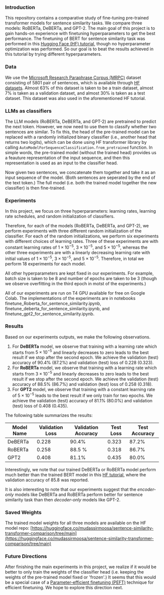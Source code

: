 ### Introduction

This repository contains a comparative study of fine-tuning pre-trained transformer models for sentence similarity tasks. We compare three models: RoBERTa, DeBERTa, and GPT-2. The main goal of this project is to gain hands-on experience with finetuning hyperparameters to get the best performance. The finetuning of BERT for sentence similarity task was performed in this [Hugging Face (HF) tutorial](https://huggingface.co/learn/llm-course/chapter3/3?fw=pt), though no hyperparameter optimization was performed. So our goal is to beat the results achieved in this tutorial by trying different hyperparameters.

### Data

We use the [Microsoft Research Paraphrase Corpus (MRPC)](https://aclanthology.org/I05-5002.pdf) dataset consisting of $5801$ pair of sentences, which is available through [HF datasets](https://huggingface.co/datasets/nyu-mll/glue/viewer/mrpc?views%5B%5D=mrpc_train). Almost 63% of this dataset is taken to be a train dataset, almost 7% is taken as a validation dataset, and almost 30% is taken as a test dataset. This dataset was also used in the aforementioned HF tutorial. 


### LLMs as classifiers

The LLM models (RoBERTa, DeBERTa, and GPT-2) are pretrained to predict the next token. However, we now need to use them to classify whether two sentences are similar. To fix this, the head of the pre-trained model can be replaced with a randomly initialized binary classifier (i.e., another head that returns two logits), which can be done using HF transformer library by calling `AutoModelForSequenceClassification.from_pretrained` function. In simple words, the pre-trained model (without the trained head) provides us a feauture representation of the input sequence, and then this representation is used as an input to the classifier head.

Now given two sentences, we concatenate them together and take it as an input sequence of the model. (Both sentences are seperated by the end of the text token.) The full model (i.e. both the trained model together the new classifier) is then fine-trained. 

### Experiments

In this project, we focus on three hyperparameters: learning rates, learning rate schedules, and random initialization of classifiers.

Therefore, for each of the models (RoBERTa, DeBERTa, and GPT-2), we perform experiments with three different random initialization of the classifier. For each of the random initializations, we perform six experiments with different choices of learning rates. Three of these experiments are with constant learning rates of $1\times 10^{-5}$, $3\times 10^{-5}$, and $5\times 10^{-5}$, whereas the other three experiments are with a linearly decreasing learning rate with initial values of $1\times 10^{-5}$, $3\times 10^{-5}$, and $5\times 10^{-5}$. Therefore, in total we perform 18 experiments for each model. 

All other hyperparameters are kept fixed in our experiments. For example, batch size is taken to be 8 and number of epochs are taken to be 3 (though we observe overfitting in the third epoch in motst of the experiments.)

All of our experiments are run on T4 GPU available for free on Google Colab. The implementations of the experiments are in notebooks finetune_Roberta_for_sentence_similarity.ipynb, finetune_deberta_for_sentence_similarity.ipynb, and finetune_gpt2_for_sentence_similarity.ipynb.

### Results

Based on our experiments outputs, we make the following observations. 

1. For **DeBERTa** model, we observe that training with a learning rate which starts from $5\times 10^{-5}$ and linearly decreases to zero leads to the best result if we stop after the second epoch. We achieve the validation (test) accuracy of 90.4% (87.2%) and validation (test) loss of 0.228 (0.323).
2. For **RoBERTa** model, we observe that training with a learning rate which starts from $3\times 10^{-5}$ and linearly decreases to zero leads to the best result if we stop after the second epoch. We achieve the validation (test) accuracy of 88.5% (86.7%) and validation (test) loss of 0.258 (0.318).
3. For **GPT2** model, we observe that training with a constant learning rate of $5\times 10^{-5}$ leads to the best result if we only train for two epochs. We achieve the validation (test) accuracy of 81.1% (80.0%) and validation (test) loss of 0.408 (0.435).

The following table summarizes the results:

| Model Name  | Validation Loss | Validation Accuracy |Test Loss| Test Accuracy |
|-------|----------|----------|----------|----------|
| DeBERTa | 0.228  | 90.4% | 0.323| 87.2%|
| RoBERTa   | 0.258  | 88.5 %   | 0.318| 86.7%|
| GPT2 | 0.408  | 81.1%    | 0.435| 80.0%|

Interestingly, we note that our trained DeBERTa or RoBERTa model perform much better than the trained BERT model in this [HF tutorial](https://huggingface.co/learn/llm-course/chapter3/3?fw=pt), where the validation accuracy of 85.8 was reported. 

It is also interesting to note that our experiments suggest that the *encoder-only* models like DeBERTa and RoBERTa perform better for sentence similarity task than then *decoder-only* models like GPT-2. 

### Saved Weights

The trained model weights for all three models are available on the HF model repo: [https://huggingface.co/mudassirmoosa/sentence-similarity-transformer-comparison/tree/main](https://huggingface.co/mudassirmoosa/sentence-similarity-transformer-comparison/tree/main)

### Future Directions

After finishing the main experiments in this project, we realize if it would be better to only train the weights of the classifier head (i.e. keeping the weights of the pre-trained model fixed or 'frozen'.) It seems that this would be a special case of a [Parameter-efficient finetuning (PEFT)](https://github.com/huggingface/peft) technique for efficient finetuning. We hope to explore this direction next. 
